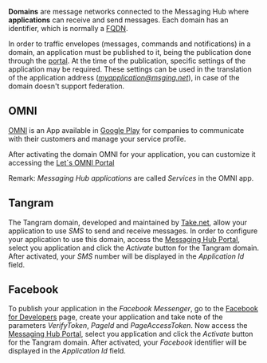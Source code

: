 **Domains** are message networks connected to the Messaging Hub where **applications** can receive and send messages. Each domain has an identifier, which is normally a [FQDN](https://pt.wikipedia.org/wiki/FQDN).

In order to traffic envelopes (messages, commands and notifications) in a domain, an application must be published to it, being the publication done through the [portal](http://messaginghub.io). At the time of the publication, specific settings of the application may be required. These settings can be used in the translation of the application address (*myapplication@msging.net*), in case of the domain doesn't support federation.

## OMNI

[OMNI](http://letsomni.com.br/business/) is an App available in [Google Play](https://play.google.com/store/apps/details?id=net.take.omni) for companies to communicate with their customers and manage your service profile.

After activating the domain OMNI for your application, you can customize it accessing the [Let´s OMNI Portal](http://letsomni.com.br/business)

Remark: *Messaging Hub applications* are called *Services* in the OMNI app.

## Tangram

The Tangram domain, developed and maintained by [Take.net](http://take.net), allow your application to use *SMS* to send and receive messages. In order to configure your application to use this domain, access the [Messaging Hub Portal](http://messaginghub.io/applications), select you application and click the *Activate* button for the Tangram domain. After activated, your *SMS* number will be displayed in the *Application Id* field.

## Facebook

To publish your application in the *Facebook Messenger*, go to the [Facebook for Developers](http://developers.facebook.com) page, create your application and take note of the parameters *VerifyToken*, *PageId* and *PageAccessToken*. Now access the [Messaging Hub Portal](http://messaginghub.io/applications), select you application and click the *Activate* button for the Tangram domain. After activated, your *Facebook* identifier will be displayed in the *Application Id* field.
